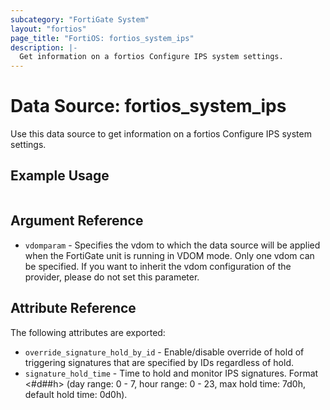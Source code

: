 ```yaml
---
subcategory: "FortiGate System"
layout: "fortios"
page_title: "FortiOS: fortios_system_ips"
description: |-
  Get information on a fortios Configure IPS system settings.
---
```


# Data Source: fortios_system_ips
Use this data source to get information on a fortios Configure IPS system settings.


## Example Usage

```hcl

```

## Argument Reference

* `vdomparam` - Specifies the vdom to which the data source will be applied when the FortiGate unit is running in VDOM mode. Only one vdom can be specified. If you want to inherit the vdom configuration of the provider, please do not set this parameter.

## Attribute Reference

The following attributes are exported:

* `override_signature_hold_by_id` - Enable/disable override of hold of triggering signatures that are specified by IDs regardless of hold.
* `signature_hold_time` - Time to hold and monitor IPS signatures. Format <#d##h> (day range: 0 - 7, hour range: 0 - 23, max hold time: 7d0h, default hold time: 0d0h).

